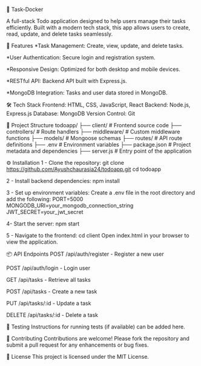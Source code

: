📝 Task-Docker

A full-stack Todo application designed to help users manage their tasks efficiently. Built with a modern tech stack, this app allows users to create, read, update, and delete tasks seamlessly.

🚀 Features
*Task Management: Create, view, update, and delete tasks.

*User Authentication: Secure login and registration system.

*Responsive Design: Optimized for both desktop and mobile devices.

*RESTful API: Backend API built with Express.js.

*MongoDB Integration: Tasks and user data stored in MongoDB.

🛠️ Tech Stack
Frontend: HTML, CSS, JavaScript, React
Backend: Node.js, Express.js
Database: MongoDB
Version Control: Git

📁 Project Structure
todoapp/
├── client/             # Frontend source code
├── controllers/        # Route handlers
├── middleware/         # Custom middleware functions
├── models/             # Mongoose schemas
├── routes/             # API route definitions
├── .env                # Environment variables
├── package.json        # Project metadata and dependencies
├── server.js           # Entry point of the application

⚙️ Installation
1 - Clone the repository:
git clone https://github.com/Ayushchaurasia24/todoapp.git
cd todoapp

2 - Install backend dependencies:
npm install

3 - Set up environment variables:
Create a .env file in the root directory and add the following:
PORT=5000
MONGODB_URI=your_mongodb_connection_string
JWT_SECRET=your_jwt_secret

4- Start the server:
npm start

5 - Navigate to the frontend:
cd client
Open index.html in your browser to view the application.

📦 API Endpoints
POST /api/auth/register - Register a new user

POST /api/auth/login - Login user

GET /api/tasks - Retrieve all tasks

POST /api/tasks - Create a new task

PUT /api/tasks/:id - Update a task

DELETE /api/tasks/:id - Delete a task

🧪 Testing
Instructions for running tests (if available) can be added here.

🤝 Contributing
Contributions are welcome! Please fork the repository and submit a pull request for any enhancements or bug fixes.

📄 License
This project is licensed under the MIT License.
